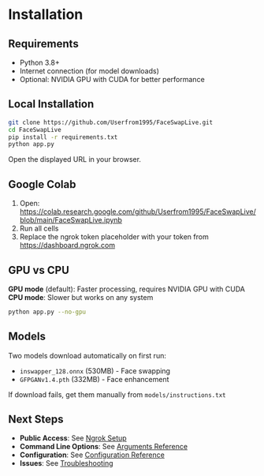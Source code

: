 # Installation

## Requirements
- Python 3.8+
- Internet connection (for model downloads)
- Optional: NVIDIA GPU with CUDA for better performance

## Local Installation

```bash
git clone https://github.com/Userfrom1995/FaceSwapLive.git
cd FaceSwapLive
pip install -r requirements.txt
python app.py
```

Open the displayed URL in your browser.

## Google Colab

1. Open: https://colab.research.google.com/github/Userfrom1995/FaceSwapLive/blob/main/FaceSwapLive.ipynb
2. Run all cells
3. Replace the ngrok token placeholder with your token from https://dashboard.ngrok.com

## GPU vs CPU

**GPU mode** (default): Faster processing, requires NVIDIA GPU with CUDA
**CPU mode**: Slower but works on any system
```bash
python app.py --no-gpu
```

## Models

Two models download automatically on first run:
- `inswapper_128.onnx` (530MB) - Face swapping
- `GFPGANv1.4.pth` (332MB) - Face enhancement

If download fails, get them manually from `models/instructions.txt`

## Next Steps

- **Public Access**: See [Ngrok Setup](ngrok.md)
- **Command Line Options**: See [Arguments Reference](arguments.md)
- **Configuration**: See [Configuration Reference](configuration.md)
- **Issues**: See [Troubleshooting](troubleshooting.md)